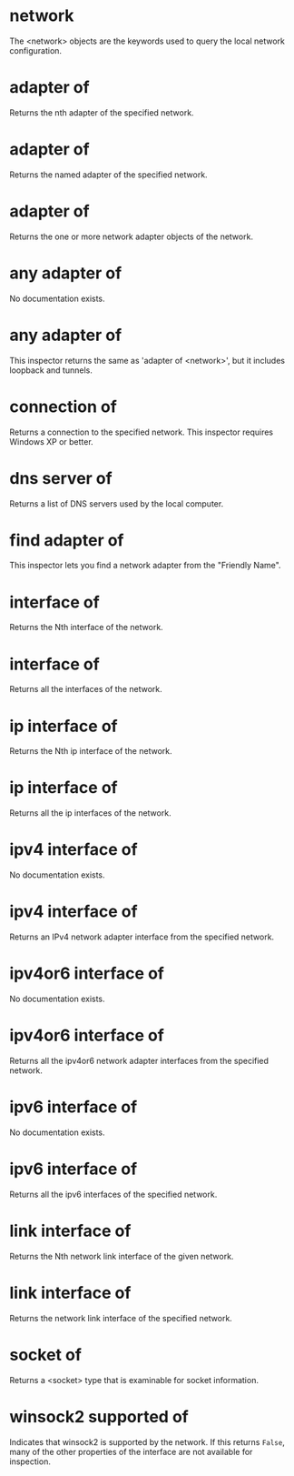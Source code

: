 # network

The &lt;network&gt; objects are the keywords used to query the local network configuration.

# adapter <integer> of <network>

Returns the nth adapter of the specified network.

# adapter <string> of <network>

Returns the named adapter of the specified network.

# adapter of <network>

Returns the one or more network adapter objects of the network.

# any adapter <integer> of <network>

No documentation exists.

# any adapter of <network>

This inspector returns the same as &#39;adapter of &lt;network&gt;&#39;, but it includes loopback and tunnels.

# connection of <network>

Returns a connection to the specified network. This inspector requires Windows XP or better.

# dns server of <network>

Returns a list of DNS servers used by the local computer.

# find adapter <string> of <network>

This inspector lets you find a network adapter from the &quot;Friendly Name&quot;.

# interface <integer> of <network>

Returns the Nth interface of the network.

# interface of <network>

Returns all the interfaces of the network.

# ip interface <integer> of <network>

Returns the Nth ip interface of the network.

# ip interface of <network>

Returns all the ip interfaces of the network.

# ipv4 interface <integer> of <network>

No documentation exists.

# ipv4 interface of <network>

Returns an IPv4 network adapter interface from the specified network.

# ipv4or6 interface <integer> of <network>

No documentation exists.

# ipv4or6 interface of <network>

Returns all the ipv4or6 network adapter interfaces from the specified network.

# ipv6 interface <integer> of <network>

No documentation exists.

# ipv6 interface of <network>

Returns all the ipv6 interfaces of the specified network.

# link interface <integer> of <network>

Returns the Nth network link interface of the given network.

# link interface of <network>

Returns the network link interface of the specified network.

# socket of <network>

Returns a &lt;socket&gt; type that is examinable for socket information.

# winsock2 supported of <network>

Indicates that winsock2 is supported by the network. If this returns `False`, many of the other properties of the interface are not available for inspection.
